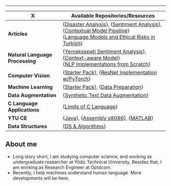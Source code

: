  _____

| X | Available Repositories/Resources |
| --- | --- |
| **Articles** | {[Disaster Analysis](https://github.com/Toygarr/classification-of-disaster-related-tweets)}, {[Sentiment Analysis](https://github.com/Toygarr/Sentiment-Analysis-for-Yemeksepeti-Reviews-in-Turkish/blob/main/Yemeksepeti%20Sentiment%20Analysis%20using%20word2vec%2C%20CNN%20and%20BiLSTM.pdf)}, {[Contextual Model Pipeline](https://github.com/Toygarr/Sentiment-aware-Model-to-Classify-Tweets-in-Real-Time/blob/main/project%20paper/Contextual%20Model%20for%20Sentiment%20Extraction%20from%20Tweets.pdf)}<br/>  {[Language Models and Ethical Risks in Turkish](https://github.com/Toygarr/Language-Models-and-Ethical-Risks-in-Turkish/blob/main/Dil_Modelleri_ve_Etik.pdf)}|
| **Natural Language Processing** | {[Yemeksepeti Sentiment Analysis](https://github.com/Toygarr/Sentiment-Analysis-for-Yemeksepeti-Reviews-in-Turkish/blob/main/yemeksepeti-sentiment-analysis.ipynb)}, {[Context-aware Model](https://github.com/Toygarr/Sentiment-aware-Model-to-Classify-Tweets-in-Real-Time/blob/main/sentiment-aware-contextual-model-for-tweets.ipynb)}<br/> {[NLP Implementations from Scratch](https://github.com/Toygarr/nlp-implementations-from-scratch)} |
| **Computer Vision** | {[Starter Pack](https://github.com/Toygarr/exploring-computer-vision)}, {[ResNet Implementation w/PyTorch](https://github.com/Toygarr/resnet-implementation-for-image-classification/blob/main/resnet-implementation-for-image-classification.ipynb)} |
| **Machine Learning** | {[Starter Pack](https://github.com/Toygarr/exploring-machine-learning)}, {[Data Preparation](https://github.com/Toygarr/Data-Preparation)} | 
| **Data Augmentation** | {[Synthetic Text Data Augmentation](https://github.com/Toygarr/synthetic-text-data-augmentation)} | 
| **C Language Applications** | {[Limits of C Language](https://github.com/Toygarr/c-programming)}| 
| **YTU CE** | {[Java](https://github.com/Toygarr/Java)}, {[Assembly x8086](https://github.com/Toygarr/Assembly-x8086)}, {[MATLAB](https://github.com/Toygarr/MATLAB)}  | 
| **Data Structures** | {[DS & Algorithms](https://github.com/Toygarr/data-structures)}|


## About me
* Long story short, I am studying computer science, and working as undergraduate researcher at Yildiz Technical University. Besides that, I am working as Research Engineer at Optdcom.<br /> 
* Recently, I help machines understand human language. More developments will be here.<br/> 

